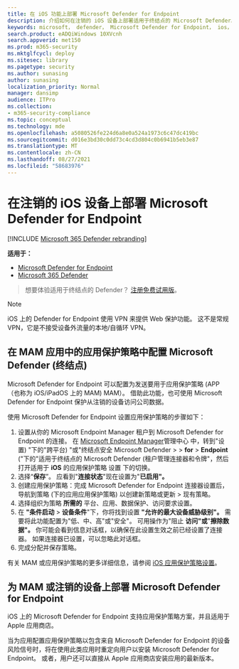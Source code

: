 ```yaml
---
title: 在 iOS 功能上部署 Microsoft Defender for Endpoint
description: 介绍如何在注销的 iOS 设备上部署适用于终结点的 Microsoft Defender。
keywords: microsoft， defender， Microsoft Defender for Endpoint， ios， 配置， 功能， ios
search.product: eADQiWindows 10XVcnh
search.appverid: met150
ms.prod: m365-security
ms.mktglfcycl: deploy
ms.sitesec: library
ms.pagetype: security
ms.author: sunasing
author: sunasing
localization_priority: Normal
manager: dansimp
audience: ITPro
ms.collection:
- m365-security-compliance
ms.topic: conceptual
ms.technology: mde
ms.openlocfilehash: a5080526fe224d6a8e0a524a1973c6c47dc419bc
ms.sourcegitcommit: d016e3bd30c0dd73c4cd3d804c0b6941b5eb3e87
ms.translationtype: MT
ms.contentlocale: zh-CN
ms.lasthandoff: 08/27/2021
ms.locfileid: "58683976"
---
```

# <a name="deploy-microsoft-defender-for-endpoint-on-unenrolled-ios-devices"></a>在注销的 iOS 设备上部署 Microsoft Defender for Endpoint

[!INCLUDE [Microsoft 365 Defender rebranding](../../includes/microsoft-defender.md)]

**适用于：**
- [Microsoft Defender for Endpoint](https://go.microsoft.com/fwlink/p/?linkid=2154037)
- [Microsoft 365 Defender](https://go.microsoft.com/fwlink/?linkid=2118804)

> 想要体验适用于终结点的 Defender？ [注册免费试用版](https://signup.microsoft.com/create-account/signup?products=7f379fee-c4f9-4278-b0a1-e4c8c2fcdf7e&ru=https://aka.ms/MDEp2OpenTrial?ocid=docs-wdatp-exposedapis-abovefoldlink)。

> [!NOTE]
> iOS 上的 Defender for Endpoint 使用 VPN 来提供 Web 保护功能。 这不是常规 VPN，它是不接受设备外流量的本地/自循环 VPN。

## <a name="configure-microsoft-defender-for-endpoint-risk-signals-in-app-protection-policy-mam"></a>在 MAM 应用中的应用保护策略中配置 Microsoft Defender (终结点) 

Microsoft Defender for Endpoint 可以配置为发送要用于应用保护策略 (APP（也称为 iOS/iPadOS 上的 MAM) MAM）。 借助此功能，也可使用 Microsoft Defender for Endpoint 保护从注销的设备访问公司数据。

使用 Microsoft Defender for Endpoint 设置应用保护策略的步骤如下：

1. 设置从你的 Microsoft Endpoint Manager 租户到 Microsoft Defender for Endpoint 的连接。 在 [Microsoft Endpoint Manager](https://go.microsoft.com/fwlink/?linkid=2109431)管理中心 中，转到"设置) "下的"跨平台) "或"终结点安全 Microsoft Defender \>  \> **for**  \> **Endpoint** ("下的"适用于终结点的 Microsoft Defender (租户管理连接器和令牌"，然后打开适用于 **iOS** 的应用保护策略 设置 下的切换。
1. 选择“**保存**”。 应看到"**连接状态**"现在设置为"**已启用"。**
1. 创建应用保护策略：完成 Microsoft Defender for Endpoint 连接器设置后，导航到策略 (下的应用应用保护策略) 以创建新策略或更新 \> 现有策略。
1. 选择组织为策略 **所需的** 平台、应用、数据保护、访问要求设置。
1. 在 **"条件启动** \> **设备条件**"下，你将找到设置 **"允许的最大设备威胁级别"。** 需要将此功能配置为"低、中、高"或"安全"。 可用操作为"阻止 **访问"或**"**擦除数据"。** 你可能会看到信息对话框，以确保在此设置生效之前已经设置了连接器。 如果连接器已设置，可以忽略此对话框。
1. 完成分配并保存策略。

有关 MAM 或应用保护策略的更多详细信息，请参阅 [iOS 应用保护策略设置](/mem/intune/apps/app-protection-policy-settings-ios)。

## <a name="deploy-microsoft-defender-for-endpoint-for-mam-or-on-unenrolled-devices"></a>为 MAM 或注销的设备上部署 Microsoft Defender for Endpoint

iOS 上的 Microsoft Defender for Endpoint 支持应用保护策略方案，并且适用于 Apple 应用商店。

当为应用配置应用保护策略以包含来自 Microsoft Defender for Endpoint 的设备风险信号时，将在使用此类应用时重定向用户以安装 Microsoft Defender for Endpoint。 或者，用户还可以直接从 Apple 应用商店安装应用的最新版本。
